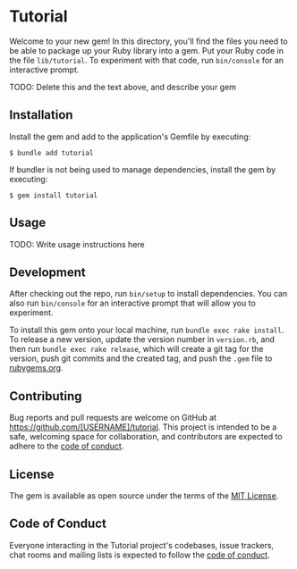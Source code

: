 # Tutorial

Welcome to your new gem! In this directory, you'll find the files you need to be able to package up your Ruby library into a gem. Put your Ruby code in the file `lib/tutorial`. To experiment with that code, run `bin/console` for an interactive prompt.

TODO: Delete this and the text above, and describe your gem

## Installation

Install the gem and add to the application's Gemfile by executing:

    $ bundle add tutorial

If bundler is not being used to manage dependencies, install the gem by executing:

    $ gem install tutorial

## Usage

TODO: Write usage instructions here

## Development

After checking out the repo, run `bin/setup` to install dependencies. You can also run `bin/console` for an interactive prompt that will allow you to experiment.

To install this gem onto your local machine, run `bundle exec rake install`. To release a new version, update the version number in `version.rb`, and then run `bundle exec rake release`, which will create a git tag for the version, push git commits and the created tag, and push the `.gem` file to [rubygems.org](https://rubygems.org).

## Contributing

Bug reports and pull requests are welcome on GitHub at https://github.com/[USERNAME]/tutorial. This project is intended to be a safe, welcoming space for collaboration, and contributors are expected to adhere to the [code of conduct](https://github.com/[USERNAME]/tutorial/blob/master/CODE_OF_CONDUCT.md).

## License

The gem is available as open source under the terms of the [MIT License](https://opensource.org/licenses/MIT).

## Code of Conduct

Everyone interacting in the Tutorial project's codebases, issue trackers, chat rooms and mailing lists is expected to follow the [code of conduct](https://github.com/[USERNAME]/tutorial/blob/master/CODE_OF_CONDUCT.md).
